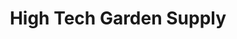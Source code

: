 ---
title: "High Tech Garden Supply"
url: /cranberry-twp/high-tech-garden-supply/
shop: Garten-Center
---